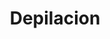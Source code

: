 ---
title: "Depilacion"
url: /ciudad-autonoma-de-buenos-aires/depilacion-alvarez-jonte/
shop: cosméticos
---